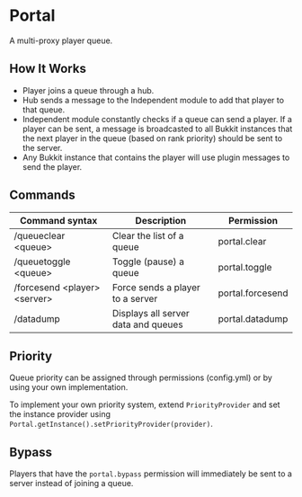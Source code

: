 # Portal

A multi-proxy player queue.

## How It Works
* Player joins a queue through a hub.
* Hub sends a message to the Independent module to add that player to that queue.
* Independent module constantly checks if a queue can send a player. If a player can be sent, a message is broadcasted to all Bukkit instances that the next player in the queue (based on rank priority) should be sent to the server.
* Any Bukkit instance that contains the player will use plugin messages to send the player.

## Commands
| Command syntax               | Description                         | Permission       |
| ---------------------------- | ----------------------------------- | ---------------- |
| /queueclear \<queue\>          | Clear the list of a queue           | portal.clear     |
| /queuetoggle \<queue\>         | Toggle (pause) a queue              | portal.toggle    |
| /forcesend \<player\> \<server\> | Force sends a player to a server    | portal.forcesend |
| /datadump                    | Displays all server data and queues | portal.datadump  |

## Priority
Queue priority can be assigned through permissions (config.yml) or by using your own implementation.

To implement your own priority system, extend `PriorityProvider` and set the instance provider using `Portal.getInstance().setPriorityProvider(provider)`.

## Bypass
Players that have the `portal.bypass` permission will immediately be sent to a server instead of joining a queue.